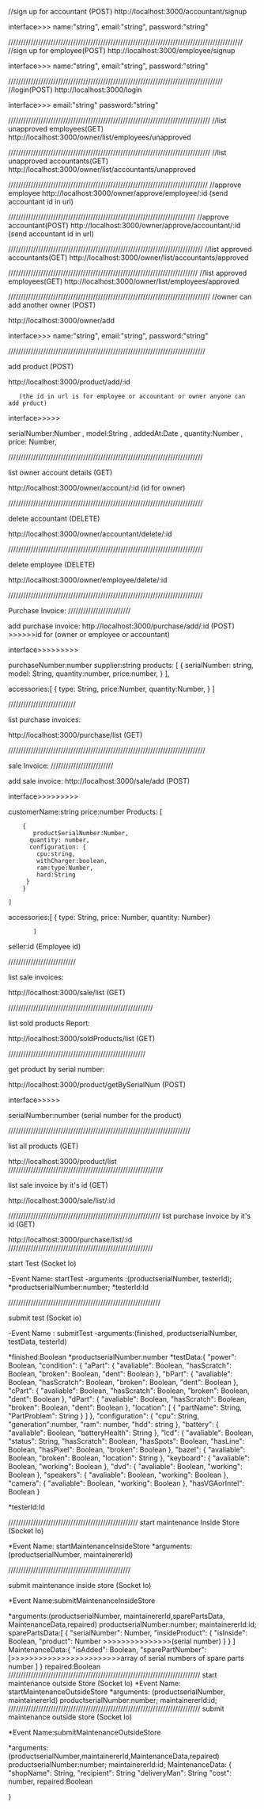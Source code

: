 //sign up for accountant (POST)
http://localhost:3000/accountant/signup

interface>>>
name:"string",
email:"string",
password:"string"

//////////////////////////////////////////////////////////////////////////////////////////////
//sign up for employee(POST)
http://localhost:3000/employee/signup

interface>>>
name:"string",
email:"string",
password:"string"

//////////////////////////////////////////////////////////////////////////////////////
//login(POST)
http://localhost:3000/login

interface>>>
email:"string"
password:"string"

/////////////////////////////////////////////////////////////////////////////////
//list unapproved employees(GET)
http://localhost:3000/owner/list/employees/unapproved

/////////////////////////////////////////////////////////////////////////////////
//list unapproved accountants(GET)
http://localhost:3000/owner/list/accountants/unapproved

////////////////////////////////////////////////////////////////////////////////
//approve employee
http://localhost:3000/owner/approve/employee/:id (send accountant id in url)

///////////////////////////////////////////////////////////////////////////
//approve accountant(POST)
http://localhost:3000/owner/approve/accountant/:id (send accountant id in url)

//////////////////////////////////////////////////////////////////////////////
//list approved accountants(GET)
http://localhost:3000/owner/list/accountants/approved

////////////////////////////////////////////////////////////////////////////
//list approved employees(GET)
http://localhost:3000/owner/list/employees/approved

/////////////////////////////////////////////////////////////////////////////////
//owner can add another owner (POST)

http://localhost:3000/owner/add

interface>>>
name:"string",
email:"string",
password:"string"

///////////////////////////////////////////////////////////////////////////////

add product (POST)

http://localhost:3000/product/add/:id

       (the id in url is for employee or accountant or owner anyone can add prduct)

interface>>>>>

serialNumber:Number ,
model:String ,
addedAt:Date ,
quantity:Number ,
price: Number,

//////////////////////////////////////////////////////////////////////////////

list owner account details (GET)

http://localhost:3000/owner/account/:id (id for owner)

//////////////////////////////////////////////////////////////////////////////

delete accountant (DELETE)

http://localhost:3000/owner/accountant/delete/:id

//////////////////////////////////////////////////////////////////////////////

delete employee (DELETE)

http://localhost:3000/owner/employee/delete/:id

//////////////////////////////////////////////////////////////////////////////

Purchase Invoice:
/////////////////////////

add purchase invoice:
http://localhost:3000/purchase/add/:id (POST) >>>>>>id for (owner or employee or accountant)

interface>>>>>>>>>

purchaseNumber:number
supplier:string
products: [
{
serialNumber: string,
model: String,
quantity:number,
price:number,
}
],

accessories:[
  {
      type: String,
      price:Number,
      quantity:Number,
    }
]

///////////////////////////

list purchase invoices:

http://localhost:3000/purchase/list (GET)

///////////////////////////////////////////////////////////////////////////////

sale Invoice:
/////////////////////////

add sale invoice:
http://localhost:3000/sale/add (POST)

interface>>>>>>>>>

customerName:string
price:number
Products: [

        {
           productSerialNumber:Number,
          quantity: number,
          configuration: {
            cpu:string,
            withCharger:boolean,
            ram:type:Number,
            hard:String
         }
        }

    ]

accessories:[
{
type: String,
price: Number,
quantity: Number}

           ]

seller:id (Employee id)

///////////////////////////

list sale invoices:

http://localhost:3000/sale/list (GET)

//////////////////////////////////////////////////////////

list sold products Report:

http://localhost:3000/soldProducts/list (GET)

///////////////////////////////////////////////////////

get product by serial number:

http://localhost:3000/product/getBySerialNum (POST)

interface>>>>>

serialNumber:number (serial number for the product)

/////////////////////////////////////////////////////////////////////////

list all products (GET)

http://localhost:3000/product/list
//////////////////////////////////////////////////////////////

list sale invoice by it's id (GET)

http://localhost:3000/sale/list/:id

/////////////////////////////////////////////////////////////
list purchase invoice by it's id (GET)

http://localhost:3000/purchase/list/:id
//////////////////////////////////////////////////////////

start Test (Socket Io)

-Event Name: startTest
-arguments :(productserialNumber, testerId);
*productserialNumber:number;
*testerId:Id

/////////////////////////////////////////////////////////////

submit test (Socket io)

-Event Name : submitTest
-arguments:(finished, productserialNumber, testData, testerId)

*finished:Boolean
*productserialNumber:number
\*testData:{
"power": Boolean,
"condition": {
"aPart": {
"avaliable": Boolean,
"hasScratch": Boolean,
"broken": Boolean,
"dent": Boolean
},
"bPart": {
"avaliable": Boolean,
"hasScratch": Boolean,
"broken": Boolean,
"dent": Boolean
},
"cPart": {
"avaliable": Boolean,
"hasScratch": Boolean,
"broken": Boolean,
"dent": Boolean
},
"dPart": {
"avaliable": Boolean,
"hasScratch": Boolean,
"broken": Boolean,
"dent": Boolean
},
"location": [
{
"partName": String,
"PartProblem": String
}
]
},
"configuration": {
"cpu": String,
"generation":number,
"ram": number,
"hdd": string
},
"battery": {
"avaliable": Boolean,
"batteryHealth": String
},
"lcd": {
"avaliable": Boolean,
"status": String,
"hasScratch": Boolean,
"hasSpots": Boolean,
"hasLine": Boolean,
"hasPixel": Boolean,
"broken": Boolean
},
"bazel": {
"avaliable": Boolean,
"broken": Boolean,
"location": String
},
"keyboard": {
"avaliable": Boolean,
"working": Boolean
},
"dvd": {
"avaliable": Boolean,
"working": Boolean
},
"speakers": {
"avaliable": Boolean,
"working": Boolean
},
"camera": {
"avaliable": Boolean,
"working": Boolean
},
"hasVGAorIntel": Boolean
}

\*testerId:Id

////////////////////////////////////////////////////
start maintenance Inside Store (Socket Io)

*Event Name: startMaintenanceInsideStore
*arguments: (productserialNumber, maintainererId)

/////////////////////////////////////////////////

submit maintenance inside store (Socket Io)

\*Event Name:submitMaintenanceInsideStore

*arguments:(productserialNumber, maintainererId,sparePartsData, MaintenanceData,repaired)
productserialNumber:number;
maintainererId:id;
sparePartsData:[
{
"serialNumber": Number,
"insideProduct": {
"isInside": Boolean,
"product": Number >>>>>>>>>>>>>>>(serial number)
}
}
]
MaintenanceData:{
"isAdded": Boolean,
"sparePartNumber": [>>>>>>>>>>>>>>>>>>>>>>>>array of serial numbers of spare parts
number
]
}
repaired:Boolean
/////////////////////////////////////////////////////////////////////////////
start maintenance outside Store (Socket Io)
*Event Name: startMaintenanceOutsideStore
\*arguments: (productserialNumber, maintainererId)
productserialNumber:number;
maintainererId:id;
/////////////////////////////////////////////////////////////////////////////
submit maintenance outside store (Socket Io)

\*Event Name:submitMaintenanceOutsideStore

\*arguments:(productserialNumber,maintainererId,MaintenanceData,repaired)
productserialNumber:number;
maintainererId:id;
MaintenanceData:
{
"shopName": String,
"recipient": String
"deliveryMan": String
"cost": number,
repaired:Boolean

}

